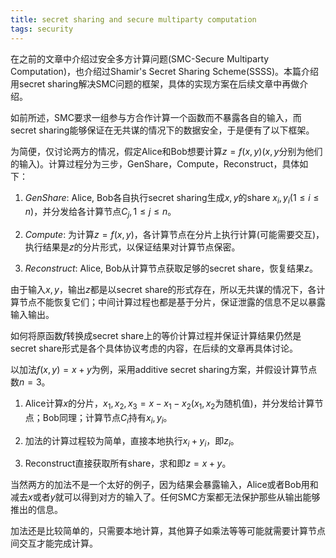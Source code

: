 ```yaml
---
title: secret sharing and secure multiparty computation
tags: security
---
```


在之前的文章中介绍过安全多方计算问题(SMC-Secure Multiparty Computation)，也介绍过Shamir's Secret Sharing Scheme(SSSS)。本篇介绍用secret sharing解决SMC问题的框架，具体的实现方案在后续文章中再做介绍。

如前所述，SMC要求一组参与方合作计算一个函数而不暴露各自的输入，而secret sharing能够保证在无共谋的情况下的数据安全，于是便有了以下框架。

为简便，仅讨论两方的情况，假定Alice和Bob想要计算$z=f(x,y)$($x,y$分别为他们的输入)。计算过程分为三步，GenShare，Compute，Reconstruct，具体如下：

1. $GenShare$: Alice, Bob各自执行secret sharing生成$x,y$的share $x_i,y_i(1\leq i\leq n)$，并分发给各计算节点$C_j,1\leq j\leq n$。

2. $Compute$: 为计算$z=f(x,y)$，各计算节点在分片上执行计算(可能需要交互)，执行结果是$z$的分片形式，以保证结果对计算节点保密。

3. $Reconstruct$: Alice, Bob从计算节点获取足够的secret share，恢复结果$z$。

由于输入$x,y$，输出$z$都是以secret share的形式存在，所以无共谋的情况下，各计算节点不能恢复它们；中间计算过程也都是基于分片，保证泄露的信息不足以暴露输入输出。

如何将原函数$f$转换成secret share上的等价计算过程并保证计算结果仍然是secret share形式是各个具体协议考虑的内容，在后续的文章再具体讨论。

以加法$f(x,y)=x+y$为例，采用additive secret sharing方案，并假设计算节点数$n=3$。

1. Alice计算$x$的分片，$x_1,x_2,x_3=x-x_1-x_2$($x_1,x_2$为随机值)，并分发给计算节点；Bob同理；计算节点$C_i$持有$x_i,y_i$。

2. 加法的计算过程较为简单，直接本地执行$x_i+y_i$，即$z_i$。

3. Reconstruct直接获取所有share，求和即$z=x+y$。

当然两方的加法不是一个太好的例子，因为结果会暴露输入，Alice或者Bob用和减去$x$或者$y$就可以得到对方的输入了。任何SMC方案都无法保护那些从输出能够推出的信息。

加法还是比较简单的，只需要本地计算，其他算子如乘法等等可能就需要计算节点间交互才能完成计算。
